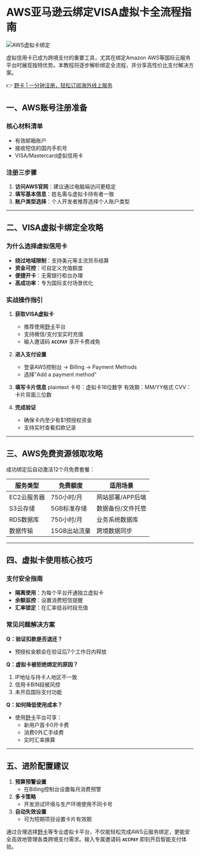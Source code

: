 # AWS亚马逊云绑定VISA虚拟卡全流程指南

![AWS虚拟卡绑定](/007ACC/FFFFFF?text=AWS+VISA%20Card)

虚拟信用卡已成为跨境支付的重要工具，尤其在绑定Amazon AWS等国际云服务平台时展现独特优势。本教程将逐步解析绑定全流程，并分享高性价比支付解决方案。

👉 [野卡 | 一分钟注册，轻松订阅海外线上服务](https://bbtdd.com/yeka)

## 一、AWS账号注册准备
### 核心材料清单
- 有效邮箱账户
- 接收短信的国内手机号
- VISA/Mastercard虚拟信用卡

### 注册三步骤
1. **访问AWS官网**：建议通过电脑端访问更稳定
2. **填写基本信息**：姓名需与虚拟卡持有者一致
3. **账户类型选择**：个人开发者推荐选择个人账户类型

---

## 二、VISA虚拟卡绑定全攻略
### 为什么选择虚拟信用卡
- **绕过地域限制**：支持美元等主流货币结算
- **资金可控**：可自定义充值额度
- **便捷开卡**：无需银行柜台办理
- **高成功率**：专为国际支付场景优化

### 实战操作指引
1. **获取VISA虚拟卡**
   - 推荐使用[野卡](https://bbtdd.com/yeka)平台
   - 支持微信/支付宝实时充值
   - 输入邀请码 **`ACCPAY`** 享开卡费减免

2. **进入支付设置**
   - 登录AWS控制台 → Billing → Payment Methods
   - 选择"Add a payment method"

3. **填写卡片信息**
   plaintext
   卡号：虚拟卡16位数字
   有效期：MM/YY格式
   CVV：卡片背面三位数
   

4. **完成验证**
   - 确保卡内至少有$1预授权资金
   - 支持实时查看扣款记录

---

## 三、AWS免费资源领取攻略
成功绑定后自动激活12个月免费套餐：

| 服务类型      | 免费额度             | 适用场景          |
|---------------|----------------------|-------------------|
| EC2云服务器   | 750小时/月           | 网站部署/APP后端  |
| S3云存储      | 5GB标准存储          | 数据备份/文件托管 |
| RDS数据库     | 750小时/月           | 业务系统数据库    |
| 数据传输      | 15GB出站流量         | 跨境数据同步      |

---

## 四、虚拟卡使用核心技巧
### 支付安全指南
- **隔离使用**：为每个平台开通独立虚拟卡
- **余额监控**：设置消费短信提醒
- **汇率锁定**：在汇率低谷时段充值

### 常见问题解决方案
**Q：验证扣款是否退还？**
- 预授权金额会在验证后7个工作日内释放

**Q：虚拟卡被拒绝绑定的原因？**
1. IP地址与持卡人地区不一致
2. 信用卡BIN段被风控
3. 未开启国际支付功能

**Q：如何降低使用成本？**
- 使用[野卡](https://bbtdd.com/yeka)平台可享：
  - 新用户首卡0开卡费
  - 消费0外汇手续费
  - 实时汇率换算

---

## 五、进阶配置建议
1. **预算预警设置**
   - 在Billing控制台设置每月消费预警
2. **多卡策略**
   - 开发测试环境与生产环境使用不同卡号
3. **自动失效设置**
   - 可为短期项目设置卡片有效期

通过合理选择[野卡](https://bbtdd.com/yeka)等专业虚拟卡平台，不仅能轻松完成AWS云服务绑定，更能安全高效地管理各类跨境支付需求。输入专属邀请码 **`ACCPAY`** 即刻开启智能支付体验。